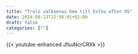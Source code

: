 ```yaml
---
title: "Truls välkomnas hem till Eslöv efter OS"
date: 2024-08-13T22:56:01+02:00
draft: false
categories: [""]
---
```


{{< youtube-enhanced JfsuNcrCRXk >}}

